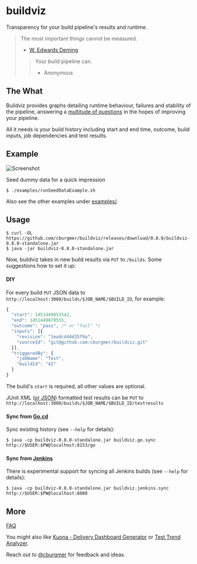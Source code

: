 # buildviz

Transparency for your build pipeline's results and runtime.

> The most important things cannot be measured.
> - [W. Edwards Deming](https://en.wikipedia.org/wiki/W._Edwards_Deming)
>
> > Your build pipeline can.
> > - Anonymous

## The What

Buildviz provides graphs detailing runtime behaviour, failures and stability of the pipeline, answering a 
[multitude of questions](https://github.com/cburgmer/buildviz/wiki/Questions) in the hopes of improving your pipeline.

All it needs is your build history including start and end time, outcome, build inputs, job dependencies and test results.

## Example

![Screenshot](https://github.com/cburgmer/buildviz/raw/master/examples/data/screenshot.png)

Seed dummy data for a quick impression

    $ ./examples/runSeedDataExample.sh

Also see the other examples under [examples/](https://github.com/cburgmer/buildviz/tree/master/examples).

## Usage

    $ curl -OL https://github.com/cburgmer/buildviz/releases/download/0.8.0/buildviz-0.8.0-standalone.jar
    $ java -jar buildviz-0.8.0-standalone.jar

Now, buildviz takes in new build results via `PUT` to `/builds`. Some suggestions how to set it up:

#### DIY

For every build `PUT` JSON data to `http://localhost:3000/builds/$JOB_NAME/$BUILD_ID`, for example:

```js
{
  "start": 1451449853542,
  "end": 1451449870555,
  "outcome": "pass", /* or "fail" */
  "inputs": [{
    "revision": "1eadcdd4d35f9a",
    "sourceId": "git@github.com:cburgmer/buildviz.git"
  }],
  "triggeredBy": {
    "jobName": "Test",
    "buildId": "42"
  }
}
```

The build's `start` is required, all other values are optional.

JUnit XML ([or JSON](https://github.com/cburgmer/buildviz/wiki#help-my-tests-dont-generate-junit-xml)) formatted test results can be `PUT` to `http://localhost:3000/builds/$JOB_NAME/$BUILD_ID/testresults`

#### Sync from [Go.cd](http://www.go.cd)

Sync existing history (see `--help` for details):

    $ java -cp buildviz-0.8.0-standalone.jar buildviz.go.sync http://$USER:$PW@localhost:8153/go

#### Sync from [Jenkins](http://jenkins-ci.org)

There is experimental support for syncing all Jenkins builds (see `--help` for details):

    $ java -cp buildviz-0.8.0-standalone.jar buildviz.jenkins.sync http://$USER:$PW@localhost:8080

## More

[FAQ](https://github.com/cburgmer/buildviz/wiki)

You might also like [Kuona - Delivery Dashboard Generator](https://github.com/kuona/kuona) or [Test Trend Analyzer](https://github.com/anandbagmar/tta).

Reach out to [@cburgmer](https://twitter.com/cburgmer) for feedback and ideas.
